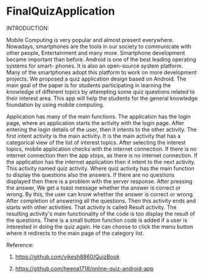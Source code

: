 # FinalQuizApplication

INTRODUCTION:

Mobile Computing is very popular and almost present everywhere. Nowadays,
smartphones are the tools in our society to communicate with other people,
Entertainment and many more. Smartphone development became important
than before. Android is one of the best leading operating systems for smart-
phones. It is also an open-source system platform. Many of the smartphones
adopt this platform to work on more development projects. We proposed a quiz
application design based on Android. The main goal of the paper is for students
participating in learning the knowledge of different topics by attempting some
quiz questions related to their interest area. This app will help the students for 
the general knowledge foundation by using mobile computing.



Application has many of the main functions. The application has the login page,
where an application starts the activity with the login page. After entering the
login details of the user, then it intents to the other activity. The first intent
activity is the main activity. It is the main activity that has a categorical view of
the list of interest topics. After selecting the interest topics, mobile application
checks with the internet connection. If there is no internet connection then the
app stops, as there is no internet connection. If the application has the internet
application then it intent to the next activity. This activity named quiz activity.
Where quiz activity has the main function to display the questions also the
answers. If there are no questions displayed then there is a problem with the
server response. After pressing the answer, We get a toast message whether the
answer is correct or wrong. By this, the user can know whether the answer is
correct or wrong. After completion of answering all the questions. Then this
activity ends and starts with other activities. That activity is called Result
activity. The resulting activity's main functionality of the code is too display
the result of the questions. There is a small button function code is added if
a user is interested in doing the quiz again. He can choose to click the menu
button where it redirects to the main page of the category list.


Reference:

1. https://github.com/vikesh8860/QuizBook

2. https://github.com/heena1718/online-quiz-android-app
